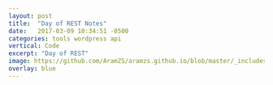 ```yaml
---
layout: post
title:  "Day of REST Notes"
date:   2017-03-09 10:34:51 -0500
categories: tools wordpress api
vertical: Code
excerpt: "Day of REST"
image: https://github.com/AramZS/aramzs.github.io/blob/master/_includes/eyeballs-on-sticks.gif?raw=true
overlay: blue
---
```

